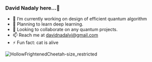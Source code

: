 ###  David Nadaly here...👋

- 🔭 I’m currently working on design of efficient quantum algorithm
- 🌱 Planning to learn deep learning.
- 👯 Looking to collaborate on any quantum projects.
- 📫 Reach me at davidnadalyi@gmail.com
- ⚡ Fun fact: cat is alive 


![HollowFrightenedCheetah-size_restricted](https://user-images.githubusercontent.com/115821009/202883315-66d1b542-4f6e-4d74-81c8-d293208d8c9c.gif)
